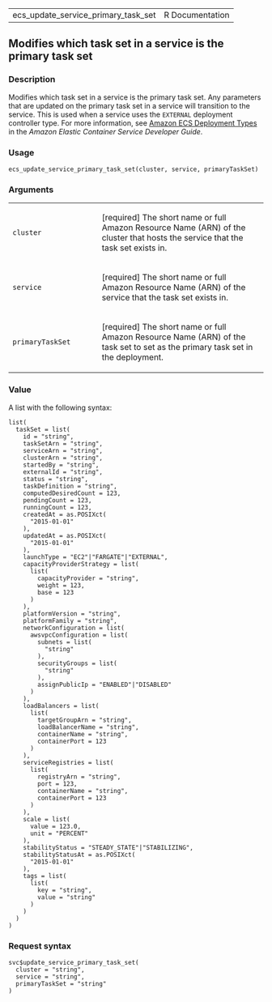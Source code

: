 <table style="width: 100%;">
<tbody>
<tr class="odd">
<td>ecs_update_service_primary_task_set</td>
<td style="text-align: right;">R Documentation</td>
</tr>
</tbody>
</table>

## Modifies which task set in a service is the primary task set

### Description

Modifies which task set in a service is the primary task set. Any
parameters that are updated on the primary task set in a service will
transition to the service. This is used when a service uses the
`EXTERNAL` deployment controller type. For more information, see [Amazon
ECS Deployment
Types](https://docs.aws.amazon.com/AmazonECS/latest/developerguide/deployment-types.html)
in the *Amazon Elastic Container Service Developer Guide*.

### Usage

    ecs_update_service_primary_task_set(cluster, service, primaryTaskSet)

### Arguments

<table>
<colgroup>
<col style="width: 35%" />
<col style="width: 65%" />
</colgroup>
<tbody>
<tr class="odd">
<td><code
id="ecs_update_service_primary_task_set_:_cluster">cluster</code></td>
<td><p>[required] The short name or full Amazon Resource Name (ARN) of
the cluster that hosts the service that the task set exists in.</p></td>
</tr>
<tr class="even">
<td><code
id="ecs_update_service_primary_task_set_:_service">service</code></td>
<td><p>[required] The short name or full Amazon Resource Name (ARN) of
the service that the task set exists in.</p></td>
</tr>
<tr class="odd">
<td><code
id="ecs_update_service_primary_task_set_:_primaryTaskSet">primaryTaskSet</code></td>
<td><p>[required] The short name or full Amazon Resource Name (ARN) of
the task set to set as the primary task set in the deployment.</p></td>
</tr>
</tbody>
</table>

### Value

A list with the following syntax:

    list(
      taskSet = list(
        id = "string",
        taskSetArn = "string",
        serviceArn = "string",
        clusterArn = "string",
        startedBy = "string",
        externalId = "string",
        status = "string",
        taskDefinition = "string",
        computedDesiredCount = 123,
        pendingCount = 123,
        runningCount = 123,
        createdAt = as.POSIXct(
          "2015-01-01"
        ),
        updatedAt = as.POSIXct(
          "2015-01-01"
        ),
        launchType = "EC2"|"FARGATE"|"EXTERNAL",
        capacityProviderStrategy = list(
          list(
            capacityProvider = "string",
            weight = 123,
            base = 123
          )
        ),
        platformVersion = "string",
        platformFamily = "string",
        networkConfiguration = list(
          awsvpcConfiguration = list(
            subnets = list(
              "string"
            ),
            securityGroups = list(
              "string"
            ),
            assignPublicIp = "ENABLED"|"DISABLED"
          )
        ),
        loadBalancers = list(
          list(
            targetGroupArn = "string",
            loadBalancerName = "string",
            containerName = "string",
            containerPort = 123
          )
        ),
        serviceRegistries = list(
          list(
            registryArn = "string",
            port = 123,
            containerName = "string",
            containerPort = 123
          )
        ),
        scale = list(
          value = 123.0,
          unit = "PERCENT"
        ),
        stabilityStatus = "STEADY_STATE"|"STABILIZING",
        stabilityStatusAt = as.POSIXct(
          "2015-01-01"
        ),
        tags = list(
          list(
            key = "string",
            value = "string"
          )
        )
      )
    )

### Request syntax

    svc$update_service_primary_task_set(
      cluster = "string",
      service = "string",
      primaryTaskSet = "string"
    )
